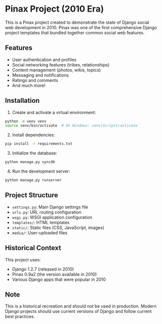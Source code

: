# Pinax Project (2010 Era)

This is a Pinax project created to demonstrate the state of Django social web development in 2010. Pinax was one of the first comprehensive Django project templates that bundled together common social web features.

## Features

- User authentication and profiles
- Social networking features (tribes, relationships)
- Content management (photos, wikis, topics)
- Messaging and notifications
- Ratings and comments
- And much more!

## Installation

1. Create and activate a virtual environment:
```bash
python -m venv venv
source venv/bin/activate  # On Windows: venv\Scripts\activate
```

2. Install dependencies:
```bash
pip install -r requirements.txt
```

3. Initialize the database:
```bash
python manage.py syncdb
```

4. Run the development server:
```bash
python manage.py runserver
```

## Project Structure

- `settings.py`: Main Django settings file
- `urls.py`: URL routing configuration
- `wsgi.py`: WSGI application configuration
- `templates/`: HTML templates
- `static/`: Static files (CSS, JavaScript, images)
- `media/`: User-uploaded files

## Historical Context

This project uses:
- Django 1.2.7 (released in 2010)
- Pinax 0.9a2 (the version available in 2010)
- Various Django apps that were popular in 2010

## Note

This is a historical recreation and should not be used in production. Modern Django projects should use current versions of Django and follow current best practices. 
